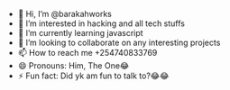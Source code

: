 - 👋 Hi, I’m @barakahworks
- 👀 I’m interested in hacking and all tech stuffs
- 🌱 I’m currently learning javascript
- 💞️ I’m looking to collaborate on any interesting projects
- 📫 How to reach me +254740833769
- 😄 Pronouns: Him, The One😂
- ⚡ Fun fact: Did yk am fun to talk to?😂😂

<!---
barakahworks/barakahworks is a ✨ special ✨ repository because its `README.md` (this file) appears on your GitHub profile.
You can click the Preview link to take a look at your changes.
--->
